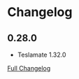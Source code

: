 # Changelog

## 0.28.0

* Teslamate 1.32.0

[Full Changelog](https://github.com/xaviergriffon/hassio-addon-teslamate/blob/main/CHANGELOG-FULL.md)
